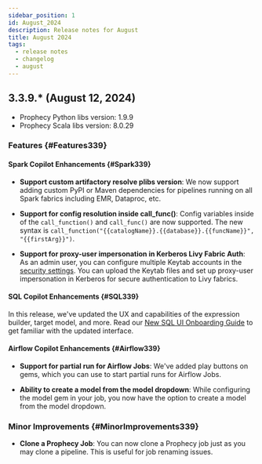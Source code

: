 ```yaml
---
sidebar_position: 1
id: August_2024
description: Release notes for August
title: August 2024
tags:
  - release notes
  - changelog
  - august
---
```


## 3.3.9.\* (August 12, 2024)

- Prophecy Python libs version: 1.9.9
- Prophecy Scala libs version: 8.0.29

### Features {#Features339}

#### Spark Copilot Enhancements {#Spark339}

- **Support custom artifactory resolve plibs version**: We now support adding custom PyPI or Maven dependencies for pipelines running on all Spark fabrics including EMR, Dataproc, etc.

- **Support for config resolution inside call_func()**: Config variables inside of the `call_function()` and `call_func()` are now supported. The new syntax is `call_function("{{catalogName}}.{{database}}.{{funcName}}", "{{firstArg}}")`.

- **Support for proxy-user impersonation in Kerberos Livy Fabric Auth**: As an admin user, you can configure multiple Keytab accounts in the [security settings](docs/administration/fabrics/Spark-fabrics/livy.md). You can upload the Keytab files and set up proxy-user impersonation in Kerberos for secure authentication to Livy fabrics.

#### SQL Copilot Enhancements {#SQL339}

In this release, we've updated the UX and capabilities of the expression builder, target model, and more. Read our [New SQL UI Onboarding Guide](./new-ui-sql.md) to get familiar with the updated interface.

#### Airflow Copilot Enhancements {#Airflow339}

- **Support for partial run for Airflow Jobs**: We've added play buttons on gems, which you can use to start partial runs for Airflow Jobs.

- **Ability to create a model from the model dropdown**: While configuring the model gem in your job, you now have the option to create a model from the model dropdown.

### Minor Improvements {#MinorImprovements339}

- **Clone a Prophecy Job**: You can now clone a Prophecy job just as you may clone a pipeline. This is useful for job renaming issues.
